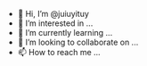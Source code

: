 - 👋 Hi, I’m @juiuyituy
- 👀 I’m interested in ...
- 🌱 I’m currently learning ...
- 💞️ I’m looking to collaborate on ...
- 📫 How to reach me ...

<!---
juiuyituy/juiuyituy is a ✨ special ✨ repository because its `README.md` (this file) appears on your GitHub profile.
You can click the Preview link to take a look at your changes.
--->
